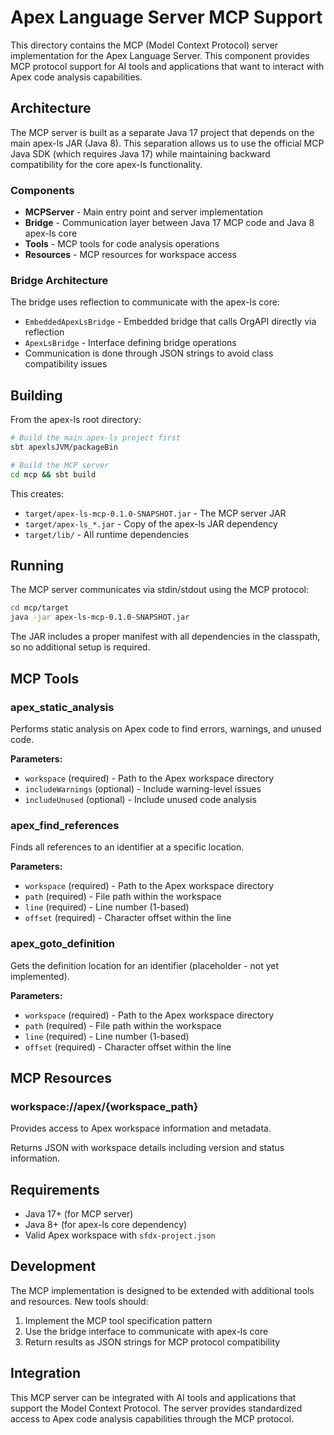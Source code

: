 # Apex Language Server MCP Support

This directory contains the MCP (Model Context Protocol) server implementation for the Apex Language Server. This component provides MCP protocol support for AI tools and applications that want to interact with Apex code analysis capabilities.

## Architecture

The MCP server is built as a separate Java 17 project that depends on the main apex-ls JAR (Java 8). This separation allows us to use the official MCP Java SDK (which requires Java 17) while maintaining backward compatibility for the core apex-ls functionality.

### Components

- **MCPServer** - Main entry point and server implementation
- **Bridge** - Communication layer between Java 17 MCP code and Java 8 apex-ls core
- **Tools** - MCP tools for code analysis operations
- **Resources** - MCP resources for workspace access

### Bridge Architecture

The bridge uses reflection to communicate with the apex-ls core:
- `EmbeddedApexLsBridge` - Embedded bridge that calls OrgAPI directly via reflection
- `ApexLsBridge` - Interface defining bridge operations
- Communication is done through JSON strings to avoid class compatibility issues

## Building

From the apex-ls root directory:

```bash
# Build the main apex-ls project first
sbt apexlsJVM/packageBin

# Build the MCP server
cd mcp && sbt build
```

This creates:
- `target/apex-ls-mcp-0.1.0-SNAPSHOT.jar` - The MCP server JAR
- `target/apex-ls_*.jar` - Copy of the apex-ls JAR dependency
- `target/lib/` - All runtime dependencies

## Running

The MCP server communicates via stdin/stdout using the MCP protocol:

```bash
cd mcp/target
java -jar apex-ls-mcp-0.1.0-SNAPSHOT.jar
```

The JAR includes a proper manifest with all dependencies in the classpath, so no additional setup is required.

## MCP Tools

### apex_static_analysis
Performs static analysis on Apex code to find errors, warnings, and unused code.

**Parameters:**
- `workspace` (required) - Path to the Apex workspace directory
- `includeWarnings` (optional) - Include warning-level issues
- `includeUnused` (optional) - Include unused code analysis

### apex_find_references
Finds all references to an identifier at a specific location.

**Parameters:**
- `workspace` (required) - Path to the Apex workspace directory  
- `path` (required) - File path within the workspace
- `line` (required) - Line number (1-based)
- `offset` (required) - Character offset within the line

### apex_goto_definition
Gets the definition location for an identifier (placeholder - not yet implemented).

**Parameters:**
- `workspace` (required) - Path to the Apex workspace directory
- `path` (required) - File path within the workspace  
- `line` (required) - Line number (1-based)
- `offset` (required) - Character offset within the line

## MCP Resources

### workspace://apex/{workspace_path}
Provides access to Apex workspace information and metadata.

Returns JSON with workspace details including version and status information.

## Requirements

- Java 17+ (for MCP server)
- Java 8+ (for apex-ls core dependency)
- Valid Apex workspace with `sfdx-project.json`

## Development

The MCP implementation is designed to be extended with additional tools and resources. New tools should:

1. Implement the MCP tool specification pattern
2. Use the bridge interface to communicate with apex-ls core
3. Return results as JSON strings for MCP protocol compatibility

## Integration

This MCP server can be integrated with AI tools and applications that support the Model Context Protocol. The server provides standardized access to Apex code analysis capabilities through the MCP protocol.